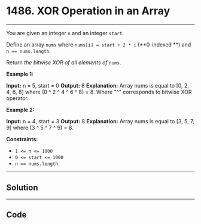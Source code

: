 # 1486. XOR Operation in an Array

---

You are given an integer `n` and an integer `start`.

Define an array `nums` where `nums[i] = start + 2 * i` (**0-indexed **) and `n == nums.length`.

Return _the bitwise XOR of all elements of_ `nums`.

 

**Example 1:**


**Input:** n = 5, start = 0
**Output:** 8
**Explanation:** Array nums is equal to [0, 2, 4, 6, 8] where (0 ^ 2 ^ 4 ^ 6 ^ 8) = 8.
Where "^" corresponds to bitwise XOR operator.


**Example 2:**


**Input:** n = 4, start = 3
**Output:** 8
**Explanation:** Array nums is equal to [3, 5, 7, 9] where (3 ^ 5 ^ 7 ^ 9) = 8.


 

**Constraints:**

  * `1 <= n <= 1000`
  * `0 <= start <= 1000`
  * `n == nums.length`

---

## Solution



---

## Code
```python


```